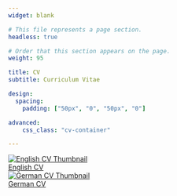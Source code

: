 ```yaml
---
widget: blank

# This file represents a page section.
headless: true

# Order that this section appears on the page.
weight: 95

title: CV
subtitle: Curriculum Vitae

design:
  spacing:
    padding: ["50px", "0", "50px", "0"]

advanced:
    css_class: "cv-container"

---
```


<div class="cv-thumbnail-container">
    <a href="cv/carle_en.pdf" target="_blank">
        <img src="cv/thumbnail_en.jpg" alt="English CV Thumbnail" class="cv-thumbnail-image">
        <div class="cv-thumbnail-overlay"></div>
        <div class="cv-thumbnail-text">English CV</div>
    </a>
</div>

<div class="cv-thumbnail-container">
    <a href="cv/carle_de.pdf" target="_blank">
        <img src="cv/thumbnail_de.jpg" alt="German CV Thumbnail" class="cv-thumbnail-image">
        <div class="cv-thumbnail-overlay"></div>
        <div class="cv-thumbnail-text">German CV</div>
    </a>
</div>
